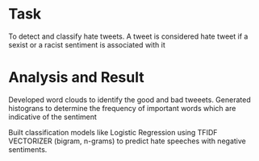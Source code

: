# Task

To detect and classify hate tweets.
A tweet is considered hate tweet if a sexist or a racist sentiment is associated with it

# Analysis and Result

Developed word clouds to identify the good and bad tweeets.
Generated histograns to determine the frequency of important words which are indicative of the sentiment

Built classification models like Logistic Regression using TFIDF  VECTORIZER (bigram, n-grams) to predict hate speeches with negative sentiments.
